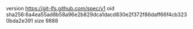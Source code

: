 version https://git-lfs.github.com/spec/v1
oid sha256:6a4ea55ad8b58a96e2b829dca1dacd830e2f372f86daff66f4cb3230bda2e391
size 9888
